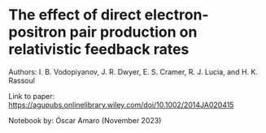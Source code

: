 # The effect of direct electron-positron pair production on relativistic feedback rates

Authors: I. B. Vodopiyanov, J. R. Dwyer, E. S. Cramer, R. J. Lucia, and H. K. Rassoul

Link to paper: https://agupubs.onlinelibrary.wiley.com/doi/10.1002/2014JA020415

Notebook by: Óscar Amaro (November 2023)
